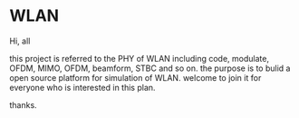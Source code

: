 WLAN
====
Hi, all

this project is referred to the PHY of WLAN including code, modulate, OFDM, MIMO, OFDM, beamform, STBC and so on.
the purpose is to bulid a open source platform for simulation of WLAN.
welcome to join it for everyone who is interested in this plan.

thanks.
